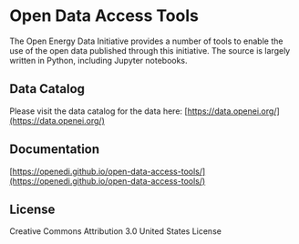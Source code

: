 # Open Data Access Tools
The Open Energy Data Initiative provides a number of tools to enable the use of the open data published through this initiative. The source is largely written in Python, including Jupyter notebooks.

## Data Catalog
Please visit the data catalog for the data here:  [https://data.openei.org/](https://data.openei.org/)

## Documentation
[https://openedi.github.io/open-data-access-tools/](https://openedi.github.io/open-data-access-tools/)


## License
Creative Commons Attribution 3.0 United States License
